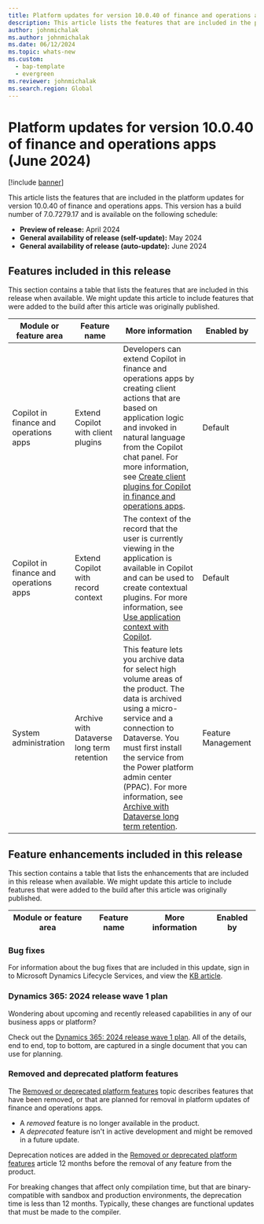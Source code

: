 ```yaml
---
title: Platform updates for version 10.0.40 of finance and operations apps (June 2024)
description: This article lists the features that are included in the platform updates for version 10.0.40 of finance and operations apps.
author: johnmichalak
ms.author: johnmichalak
ms.date: 06/12/2024
ms.topic: whats-new
ms.custom: 
  - bap-template
  - evergreen
ms.reviewer: johnmichalak
ms.search.region: Global
---
```

# Platform updates for version 10.0.40 of finance and operations apps (June 2024)

[!include [banner](../includes/banner.md)]

This article lists the features that are included in the platform updates for version 10.0.40 of finance and operations apps. This version has a build number of 7.0.7279.17 and is available on the following schedule:

- **Preview of release:** April 2024
- **General availability of release (self-update):** May 2024
- **General availability of release (auto-update):** June 2024

## Features included in this release

This section contains a table that lists the features that are included in this release when available. We might update this article to include features that were added to the build after this article was originally published.

| Module or feature area | Feature name | More information | Enabled by |
|---|---|---|---|
| Copilot in finance and operations apps | Extend Copilot with client plugins | Developers can extend Copilot in finance and operations apps by creating client actions that are based on application logic and invoked in natural language from the Copilot chat panel. For more information, see [Create client plugins for Copilot in finance and operations apps](../../dev-itpro/copilot/copilot-client-plugins.md). | Default |
| Copilot in finance and operations apps | Extend Copilot with record context | The context of the record that the user is currently viewing in the application is available in Copilot and can be used to create contextual plugins. For more information, see [Use application context with Copilot](../../dev-itpro/copilot/copilot-application-context.md). | Default |
| System administration | Archive with Dataverse long term retention | This feature lets you archive data for select high volume areas of the product. The data is archived using a micro-service and a connection to Dataverse. You must first install the service from the Power platform admin center (PPAC).  For more information, see [Archive with Dataverse long term retention](../../dev-itpro/sysadmin/archive-data.md). | Feature Management |

## Feature enhancements included in this release

This section contains a table that lists the enhancements that are included in this release when available. We might update this article to include features that were added to the build after this article was originally published.

| Module or feature area | Feature name | More information | Enabled by |
|---|---|---|---|

### Bug fixes

For information about the bug fixes that are included in this update, sign in to Microsoft Dynamics Lifecycle Services, and view the [KB article](https://fix.lcs.dynamics.com/Issue/Details?bugId=932660).

### Dynamics 365: 2024 release wave 1 plan

Wondering about upcoming and recently released capabilities in any of our business apps or platform?

Check out the [Dynamics 365: 2024 release wave 1 plan](/dynamics365/release-plan/2024wave1/). All of the details, end to end, top to bottom, are captured in a single document that you can use for planning.

### Removed and deprecated platform features

The [Removed or deprecated platform features](../../fin-ops/get-started/removed-deprecated-features-platform-updates.md) topic describes features that have been removed, or that are planned for removal in platform updates of finance and operations apps.

- A *removed* feature is no longer available in the product.
- A *deprecated* feature isn't in active development and might be removed in a future update.

Deprecation notices are added in the [Removed or deprecated platform features](../../fin-ops/get-started/removed-deprecated-features-platform-updates.md) article 12 months before the removal of any feature from the product.

For breaking changes that affect only compilation time, but that are binary-compatible with sandbox and production environments, the deprecation time is less than 12 months. Typically, these changes are 
functional updates that must be made to the compiler.
